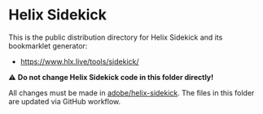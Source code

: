 # Helix Sidekick

This is the public distribution directory for Helix Sidekick and its bookmarklet generator:
- https://www.hlx.live/tools/sidekick/

⚠️ **Do not change Helix Sidekick code in this folder directly!**

All changes must be made in [adobe/helix-sidekick](https://github.com/adobe/helix-sidekick). The files in this folder are updated via GitHub workflow.
